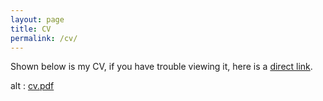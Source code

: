```yaml
---
layout: page
title: CV
permalink: /cv/
---
```


Shown below is my CV, if you have trouble viewing it, here is a <a href="cv.pdf">direct link</a>.

<section> <div>
<object data="cv.pdf" type="application/pdf" width="750" height="1000"> 
alt : <a href="cv.pdf">cv.pdf</a>
</object> </div>
</section>
